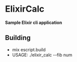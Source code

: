 # ElixirCalc

**Sample Elixir cli application**

## Building

  * mix escript.build
  * USAGE: ./elixir_calc --fib num


